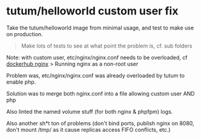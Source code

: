 # tutum/helloworld custom user fix

Take the tutum/helloworld image from minimal usage, and test to make use on production.
> Make lots of tests to see at what point the problem is, cf. sub folders

Note: with custom user, etc/nginx/nginx.conf needs to be overloaded, cf [dockerhub nginx](https://hub.docker.com/_/nginx) > Running nginx as a non-root user

Problem was, etc/nginx/nginx.conf was already overloaded by tutum to enable php.

Solution was to merge both nginx.conf into a file allowing custom user AND php

Also linted the named volume stuff (for both nginx & phpfpm) logs.

Also another sh*t ton of problems (don't bind ports, publish nginx on 8080, don't mount /tmp/ as it cause replicas access FIFO conflicts, etc.)
